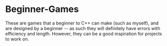 # Beginner-Games
These are games that a beginner to C++ can make (such as myself), and are designed by a beginner -- as such they will definitely have errors with efficiency and length. However, they can be a good inspiration for projects to work on.
